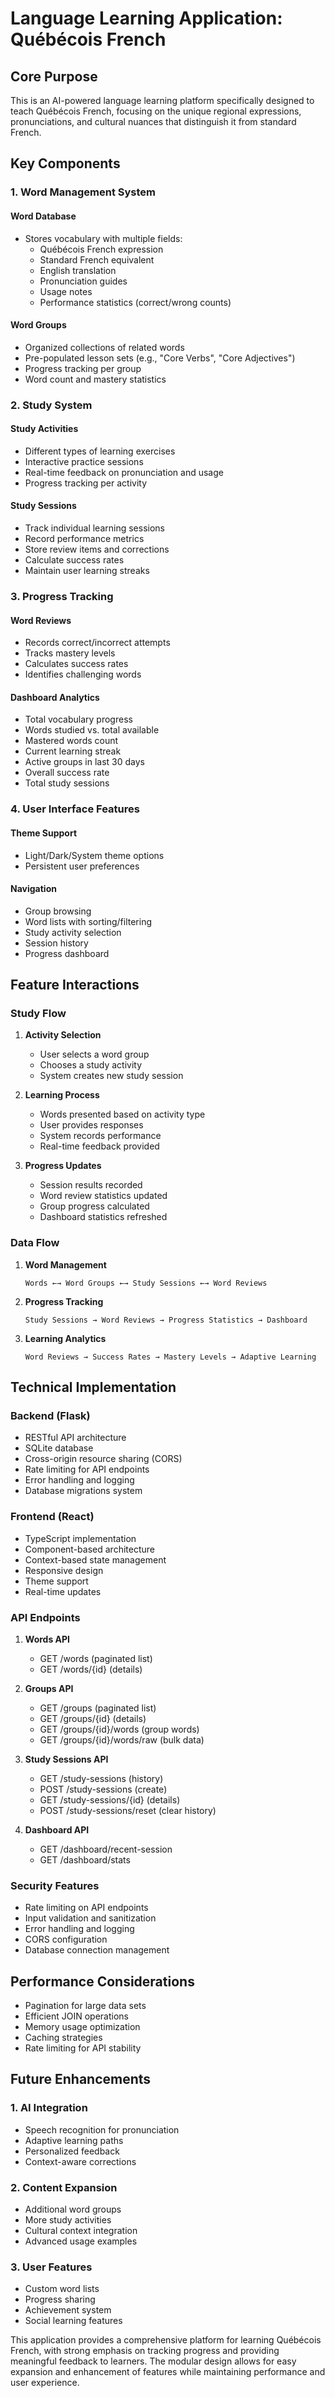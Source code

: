 # Language Learning Application: Québécois French

## Core Purpose
This is an AI-powered language learning platform specifically designed to teach Québécois French, focusing on the unique regional expressions, pronunciations, and cultural nuances that distinguish it from standard French.

## Key Components

### 1. Word Management System
#### Word Database
- Stores vocabulary with multiple fields:
  - Québécois French expression
  - Standard French equivalent 
  - English translation
  - Pronunciation guides
  - Usage notes
  - Performance statistics (correct/wrong counts)

#### Word Groups
- Organized collections of related words
- Pre-populated lesson sets (e.g., "Core Verbs", "Core Adjectives")
- Progress tracking per group
- Word count and mastery statistics

### 2. Study System
#### Study Activities
- Different types of learning exercises
- Interactive practice sessions  
- Real-time feedback on pronunciation and usage
- Progress tracking per activity

#### Study Sessions
- Track individual learning sessions
- Record performance metrics
- Store review items and corrections
- Calculate success rates
- Maintain user learning streaks

### 3. Progress Tracking
#### Word Reviews
- Records correct/incorrect attempts
- Tracks mastery levels
- Calculates success rates
- Identifies challenging words

#### Dashboard Analytics
- Total vocabulary progress
- Words studied vs. total available
- Mastered words count
- Current learning streak
- Active groups in last 30 days
- Overall success rate
- Total study sessions

### 4. User Interface Features
#### Theme Support
- Light/Dark/System theme options
- Persistent user preferences

#### Navigation
- Group browsing
- Word lists with sorting/filtering
- Study activity selection
- Session history
- Progress dashboard

## Feature Interactions

### Study Flow
1. **Activity Selection**
   - User selects a word group
   - Chooses a study activity
   - System creates new study session

2. **Learning Process**
   - Words presented based on activity type
   - User provides responses
   - System records performance
   - Real-time feedback provided

3. **Progress Updates**
   - Session results recorded
   - Word review statistics updated
   - Group progress calculated
   - Dashboard statistics refreshed

### Data Flow
1. **Word Management**
   ```
   Words ←→ Word Groups ←→ Study Sessions ←→ Word Reviews
   ```

2. **Progress Tracking**
   ```
   Study Sessions → Word Reviews → Progress Statistics → Dashboard
   ```

3. **Learning Analytics**
   ```
   Word Reviews → Success Rates → Mastery Levels → Adaptive Learning
   ```

## Technical Implementation

### Backend (Flask)
- RESTful API architecture
- SQLite database
- Cross-origin resource sharing (CORS)
- Rate limiting for API endpoints
- Error handling and logging
- Database migrations system

### Frontend (React)
- TypeScript implementation
- Component-based architecture
- Context-based state management
- Responsive design
- Theme support
- Real-time updates

### API Endpoints
1. **Words API**
   - GET /words (paginated list)
   - GET /words/{id} (details)

2. **Groups API**
   - GET /groups (paginated list)
   - GET /groups/{id} (details)
   - GET /groups/{id}/words (group words)
   - GET /groups/{id}/words/raw (bulk data)

3. **Study Sessions API**
   - GET /study-sessions (history)
   - POST /study-sessions (create)
   - GET /study-sessions/{id} (details)
   - POST /study-sessions/reset (clear history)

4. **Dashboard API**
   - GET /dashboard/recent-session
   - GET /dashboard/stats

### Security Features
- Rate limiting on API endpoints
- Input validation and sanitization
- Error handling and logging
- CORS configuration
- Database connection management

## Performance Considerations
- Pagination for large data sets
- Efficient JOIN operations
- Memory usage optimization
- Caching strategies
- Rate limiting for API stability

## Future Enhancements

### 1. AI Integration
- Speech recognition for pronunciation
- Adaptive learning paths
- Personalized feedback
- Context-aware corrections

### 2. Content Expansion
- Additional word groups
- More study activities
- Cultural context integration
- Advanced usage examples

### 3. User Features
- Custom word lists
- Progress sharing
- Achievement system
- Social learning features

This application provides a comprehensive platform for learning Québécois French, with strong emphasis on tracking progress and providing meaningful feedback to learners. The modular design allows for easy expansion and enhancement of features while maintaining performance and user experience. 